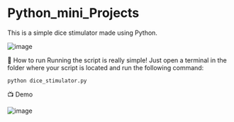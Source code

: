 # Python_mini_Projects
This is a simple dice stimulator made using Python.

![image](https://github.com/amkc777/Python_mini_Projects/assets/137847978/f20bd13b-60a2-4beb-8272-c67912887b05)

🌟 How to run
Running the script is really simple! Just open a terminal in the folder where your script is located and run the following command:

```python dice_stimulator.py```

📺 Demo

![image](https://github.com/amkc777/Python_mini_Projects/assets/137847978/e0bcb8aa-11d9-4594-801d-4b9122c713dc)
